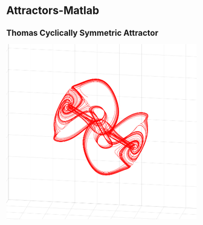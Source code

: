 # Attractors-Matlab

## Thomas Cyclically Symmetric Attractor

![alt text](thomas_cyclically_symmetric_attractor_1.png)

